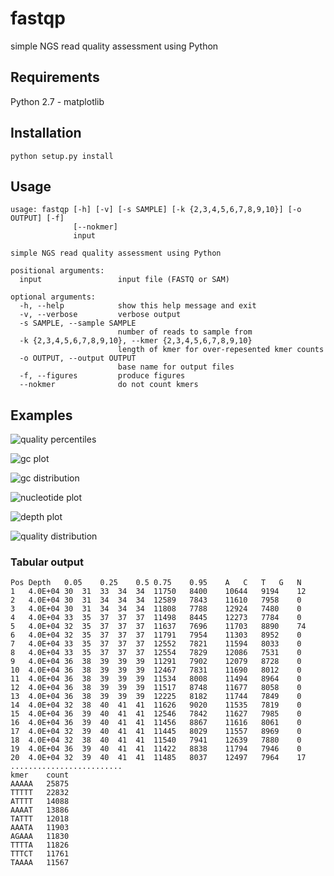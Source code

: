 fastqp
======

simple NGS read quality assessment using Python

Requirements
------------
Python 2.7
    - matplotlib
    
Installation
------------
`python setup.py install`
    
Usage
-----

    usage: fastqp [-h] [-v] [-s SAMPLE] [-k {2,3,4,5,6,7,8,9,10}] [-o OUTPUT] [-f]
                  [--nokmer]
                  input
    
    simple NGS read quality assessment using Python
    
    positional arguments:
      input                 input file (FASTQ or SAM)
    
    optional arguments:
      -h, --help            show this help message and exit
      -v, --verbose         verbose output
      -s SAMPLE, --sample SAMPLE
                            number of reads to sample from
      -k {2,3,4,5,6,7,8,9,10}, --kmer {2,3,4,5,6,7,8,9,10}
                            length of kmer for over-repesented kmer counts
      -o OUTPUT, --output OUTPUT
                            base name for output files
      -f, --figures         produce figures
      --nokmer              do not count kmers
      
Examples
--------

![quality percentiles](https://github.com/mdshw5/fastqp/master/examples/example_qual.png)

![gc plot](https://github.com/mdshw5/fastqp/master/examples/example_gc.png)

![gc distribution](https://github.com/mdshw5/fastqp/master/examples/example_gcdist.png)

![nucleotide plot](https://github.com/mdshw5/fastqp/master/examples/example_nucs.png)

![depth plot](https://github.com/mdshw5/fastqp/master/examples/example_depth.png)

![quality distribution](https://github.com/mdshw5/fastqp/master/examples/example_qualdist.png)

### Tabular output

    Pos	Depth	0.05	0.25	0.5	0.75	0.95	A	C	T	G	N
    1	4.0E+04	30	31	33	34	34	11750	8400	10644	9194	12
    2	4.0E+04	30	31	34	34	34	12589	7843	11610	7958	0
    3	4.0E+04	30	31	34	34	34	11808	7788	12924	7480	0
    4	4.0E+04	33	35	37	37	37	11498	8445	12273	7784	0
    5	4.0E+04	32	35	37	37	37	11637	7696	11703	8890	74
    6	4.0E+04	32	35	37	37	37	11791	7954	11303	8952	0
    7	4.0E+04	33	35	37	37	37	12552	7821	11594	8033	0
    8	4.0E+04	33	35	37	37	37	12554	7829	12086	7531	0
    9	4.0E+04	36	38	39	39	39	11291	7902	12079	8728	0
    10	4.0E+04	36	38	39	39	39	12467	7831	11690	8012	0
    11	4.0E+04	36	38	39	39	39	11534	8008	11494	8964	0
    12	4.0E+04	36	38	39	39	39	11517	8748	11677	8058	0
    13	4.0E+04	36	38	39	39	39	12225	8182	11744	7849	0
    14	4.0E+04	32	38	40	41	41	11626	9020	11535	7819	0
    15	4.0E+04	36	39	40	41	41	12546	7842	11627	7985	0
    16	4.0E+04	36	39	40	41	41	11456	8867	11616	8061	0
    17	4.0E+04	32	39	40	41	41	11445	8029	11557	8969	0
    18	4.0E+04	32	38	40	41	41	11540	7941	12639	7880	0
    19	4.0E+04	36	39	40	41	41	11422	8838	11794	7946	0
    20	4.0E+04	32	39	40	41	41	11485	8037	12497	7964	17
    .........................
    kmer	count
    AAAAA	25875
    TTTTT	22832
    ATTTT	14088
    AAAAT	13886
    TATTT	12018
    AAATA	11903
    AGAAA	11830
    TTTTA	11826
    TTTCT	11761
    TAAAA	11567